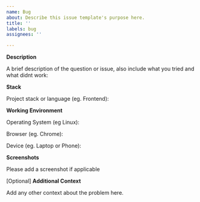 ```yaml
---
name: Bug
about: Describe this issue template's purpose here.
title: ''
labels: bug
assignees: ''

---
```


**Description**

A brief description of the question or issue, also include what you tried and what didnt work:

**Stack**

Project stack or language (eg. Frontend):

**Working Environment**

Operating System (eg Linux):

Browser (eg. Chrome):

Device (eg. Laptop or Phone):

**Screenshots**

Please add a screenshot if applicable

[Optional] **Additional Context**

Add any other context about the problem here.
